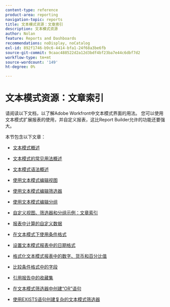 ```yaml
---
content-type: reference
product-area: reporting
navigation-topic: reports
title: 文本模式资源：文章索引
description: 文本模式资源
author: Nolan
feature: Reports and Dashboards
recommendations: noDisplay, noCatalog
exl-id: 892f1746-b9c6-4414-bfa1-24f68a3be6fb
source-git-commit: 9caac488522d2a12d3bdf4bf23ba7e44c6dbf7d2
workflow-type: tm+mt
source-wordcount: '149'
ht-degree: 0%

---
```


# 文本模式资源：文章索引

<!-- Audited: 1/2025 -->

请阅读以下文档，以了解Adobe Workfront中文本模式界面的用法。 您可以使用文本模式扩展报表的使用，并自定义报表，这比Report Builder允许的功能还要强大。

本节包含以下文章：

* [文本模式概述](../../../reports-and-dashboards/reports/text-mode/understand-text-mode.md)
* [文本模式的常见用法概述](../../../reports-and-dashboards/reports/text-mode/understand-common-uses-text-mode.md)
* [文本模式语法概述](../../../reports-and-dashboards/reports/text-mode/text-mode-syntax-overview.md)
* [使用文本模式编辑视图](../../../reports-and-dashboards/reports/text-mode/edit-text-mode-in-view.md)
* [使用文本模式编辑筛选器](../../../reports-and-dashboards/reports/text-mode/edit-text-mode-in-filter.md)
* [使用文本模式编辑分组](../../../reports-and-dashboards/reports/text-mode/edit-text-mode-in-grouping.md)
* [自定义视图、筛选器和分组示例：文章索引](../../../reports-and-dashboards/reports/custom-view-filter-grouping-samples/custom-view-filter-grouping-samples.md)

  <!--  (NOTE: this is linked here although from another section)  -->

* [报表中计算的自定义数据](../../../reports-and-dashboards/reports/calc-cstm-data-reports/calculated-custom-data-reports.md)

  <!--  (NOTE: this is linked here although from another section)  -->

* [在文本模式下使用条件格式](../../../reports-and-dashboards/reports/text-mode/use-conditional-formatting-text-mode.md)
* [设置文本模式报表中的日期格式](../../../reports-and-dashboards/reports/text-mode/format-dates-in-text-mode-reports.md)
* [格式化文本模式报表中的数字、货币和百分比值](../../../reports-and-dashboards/reports/text-mode/format-numbers-in-text-mode-reports.md)
* [比较条件格式中的字段](../../../reports-and-dashboards/reports/text-mode/compare-fields-conditional-formatting.md)
* [引用报告中的收藏集](../../../reports-and-dashboards/reports/text-mode/reference-collections-report.md)
* [在文本模式筛选器中创建“OR”语句](../../../reports-and-dashboards/reports/text-mode/create-or-statements-in-filters-text-mode.md)
* [使用EXISTS语句创建复杂的文本模式筛选器](../../../reports-and-dashboards/reports/text-mode/create-complex-text-mode-filters-using-exists-statements.md)
